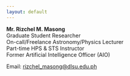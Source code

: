```yaml
---
layout: default
---
```


**Mr. Rizchel M. Masong** <br/>
Graduate Student Researcher <br/>
On-call/Freelance Astronomy/Physics Lecturer <br/>
Part-time HPS & STS Instructor <br/>
Former Artificial Intelligence Officer (AIO) <br/>

Email: [rizchel_masong@dlsu.edu.ph](mailto:simasongcute@gmail.com)
